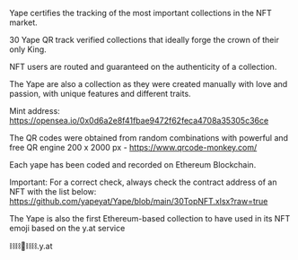 
Yape certifies the tracking of the most important collections in the NFT market.

30 Yape QR track verified collections that ideally forge the crown of their only King.

NFT users are routed and guaranteed on the authenticity of a collection.

The Yape are also a collection as they were created manually with love and passion, with unique features and different traits.

Mint address: https://opensea.io/0x0d6a2e8f41fbae9472f62feca4708a35305c36ce

The QR codes were obtained from random combinations with powerful and free QR engine 200 x 2000 px - https://www.qrcode-monkey.com/

Each yape has been coded and recorded on Ethereum Blockchain.

Important: 
For a correct check, always check the contract address of an NFT with the list below:
https://github.com/yapeyat/Yape/blob/main/30TopNFT.xlsx?raw=true

The Yape is also the first Ethereum-based collection to have used in its NFT emoji based on the y.at service 

⛓⛓🦍⛓⛓.y.at



